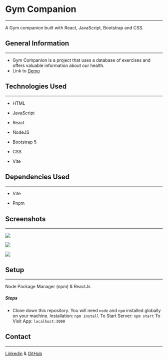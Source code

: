 Gym Companion
================

* * *

A Gym companion built with React, JavaScript, Bootstrap and CSS.

General Information
-------------------

* * *

*  Gym Companion is a project that uses a database of exercises and offers valuable information about our health.
*  Link to [Demo](https://gym-kompanion.vercel.app/)

Technologies Used
-----------------

* * *

*   HTML

*   JavaScript

*   React

*   NodeJS

*   Bootstrap 5

*   CSS

*   Vite

Dependencies Used
-----------------

* * *

*   Vite

*   Pnpm


Screenshots
-----------

* * *

![](https://res.cloudinary.com/dm01fzgtk/image/upload/v1678725785/proyecto%20gym%20companion/screencapture-gym-kompanion-vercel-app-2023-03-13-17_41_08_xgepdx.png)

![](https://res.cloudinary.com/dm01fzgtk/image/upload/v1678725785/proyecto%20gym%20companion/screencapture-gym-kompanion-vercel-app-companion-2023-03-13-17_42_12_evuxyl.png)

![](https://res.cloudinary.com/dm01fzgtk/image/upload/v1678725785/proyecto%20gym%20companion/screencapture-gym-kompanion-vercel-app-conocimiento-2023-03-13-17_41_29_vyuznz.png)

Setup
-----

* * *

Node Package Manager (npm) & ReactJs

##### Steps

*   Clone down this repository. You will need `node` and `npm` installed globally on your machine. Installation: `npm install` To Start Server: `npm start` To Visit App: `localhost:3000`


Contact
-------

* * *

[Linkedin](https://www.linkedin.com/in/fabrizio-bertolo/)
& [GitHub](https://github.com/Fabrizionb/GymCompanion)

